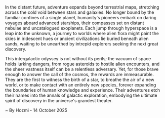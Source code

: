 
In the distant future, adventure expands beyond terrestrial maps, stretching across the cold void between stars and galaxies. No longer bound by the familiar confines of a single planet, humanity's pioneers embark on daring voyages aboard advanced starships, their compasses set on distant nebulae and uncatalogued exoplanets. Each jump through hyperspace is a leap into the unknown, a journey to worlds where alien flora might paint the skies in iridescent hues or ancient civilizations lie buried beneath alien sands, waiting to be unearthed by intrepid explorers seeking the next great discovery.

This intergalactic odyssey is not without its perils; the vacuum of space holds lurking dangers, from rogue asteroids to hostile alien encounters, and the sheer vastness itself can be a relentless adversary. Yet, for those brave enough to answer the call of the cosmos, the rewards are immeasurable. They are the first to witness the birth of a star, to breathe the air of a new world, or to make contact with an entirely new species, forever expanding the boundaries of human knowledge and experience. Their adventures etch their names into the annals of galactic exploration, embodying the ultimate spirit of discovery in the universe's grandest theater.

~ By Hozmi - 14 October 2025
